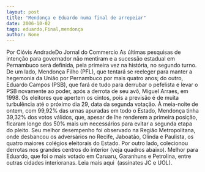 ```yaml
---
layout: post
title: "Mendonça e Eduardo numa final de arrepeiar"
date: 2006-10-02
tags: eduardo,Final,mendonça
author: None
---
```

Por Clóvis AndradeDo Jornal do Commercio
As últimas pesquisas de intenção para governador não mentiram e a sucessão estadual em Pernambuco será definida, pela primeira vez na história, no segundo turno. De um lado, Mendonça Filho (PFL), que tentará se reeleger para manter a hegemonia da União por Pernambuco por mais quatro anos; do outro, Eduardo Campos (PSB), que fará de tudo para derrubar o pefelista e levar o PSB novamente ao poder, após a derrota de seu avô, Miguel Arraes, em 1998. 
Os eleitores que apertem os cintos, pois a previsão é de muita turbulência até o próximo dia 29, data da segunda votação.
À meia-noite de ontem, com 99,92% das urnas apuradas em todo o Estado, Mendonça tinha 39,32% dos votos válidos, que, apesar de lhe renderem a primeira posição, ficaram longe dos 50% mais um necessários para evitar a segunda etapa do pleito. 
Seu melhor desempenho foi observado na Região Metropolitana, onde desbancou os adversários no Recife, Jaboatão, Olinda e Paulista, os quatro maiores colégios eleitorais do Estado. Por outro lado, colecionou derrotas nos grandes centros do interior (veja quadros abaixo). 
Melhor para Eduardo, que foi o mais votado em Caruaru, Garanhuns e Petrolina, entre outras cidades interioranas. 
Leia mais aqui&nbsp; (assinates JC e UOL). 